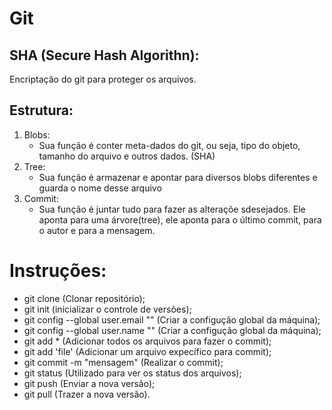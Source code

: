 # Git

## SHA (Secure Hash Algorithn):
Encriptação do git para proteger os arquivos.

## Estrutura:

1. Blobs:
    - Sua função é conter meta-dados do git, ou seja, tipo do objeto, tamanho 
    do arquivo e outros dados. (SHA)
2. Tree:
    - Sua função é armazenar e apontar para diversos blobs diferentes e guarda
    o nome desse arquivo
3. Commit:
    - Sua função é juntar tudo para fazer as alteraçõe sdesejados. Ele aponta
    para uma árvore(tree), ele aponta para o último commit, para o autor e 
    para a mensagem.

# Instruções:

- git clone (Clonar repositório);
- git init (inicializar o controle de versões);
- git config --global user.email "" (Criar a configução global da máquina);
- git config --global user.name "" (Criar a configução global da máquina);
- git add * (Adicionar todos os arquivos para fazer o commit);
- git add 'file' (Adicionar um arquivo expecífico para commit);
- git commit -m "mensagem" (Realizar o commit);
- git status (Utilizado para ver os status dos arquivos);
- git push (Enviar a nova versão);
- git pull (Trazer a nova versão).